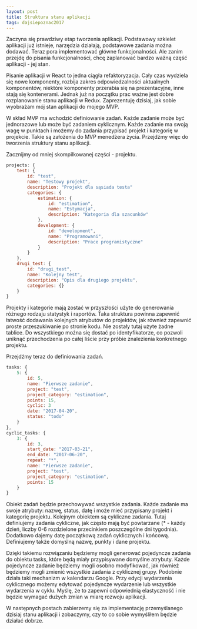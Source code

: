 ```yaml
---
layout: post
title: Struktura stanu aplikacji
tags: dajsiepoznac2017
---
```


Zaczyna się prawdziwy etap tworzenia aplikacji. Podstawowy szkielet aplikacji już istnieje, narzędzia działają, podstawowe zadania można dodawać. Teraz pora implementować główne funkcjonalności. Ale zanim przejdę do pisania funkcjonalności, chcę zaplanować bardzo ważną część aplikacji - jej stan.

<!--more-->

Pisanie aplikacji w React to jedna ciągła refaktoryzacja. Cały czas wydziela się nowe komponenty, rozbija zakres odpowiedzalności aktualnych komponentów, niektóre komponenty przerabia się na prezentacyjne, inne stają się kontenerami. Jednak już na początku prac ważne jest dobre rozplanowanie stanu aplikacji w Redux. Zaprezentuję dzisiaj, jak sobie wyobrażam mój stan aplikacji do mojego MVP.

W skład MVP ma wchodzić definiowanie zadań. Każde zadanie może być jednorazowe lub może być zadaniem cyklicznym. Każde zadanie ma swoją wagę w punktach i możemy do zadania przypisać projekt i kategorię w projekcie. Takie są założenia do MVP menedżera życia. Przejdźmy więc do tworzenia struktury stanu aplikacji.

Zacznijmy od mniej skompilkowanej części - projektu.

```javascript
projects: {
    test: {
        id: "test",
        name: "Testowy projekt",
        description: "Projekt dla sąsiada testa"
        categories: {
            estimation: {
                id: "estimation",
                name: "Estymacja",
                description: "Kategoria dla szacunków"
            },
            development: {
                id: "development",
                name: "Programowani",
                description: "Prace programistyczne"
            }
        }
    },
    drugi_test: {
        id: "drugi_test",
        name: "Kolejny test",
        description: "Opis dla drugiego projektu",
        categories: {}
    }
}
```

Projekty i kategorie mają zostać w przyszłości użyte do generowania różnego rodzaju statystyk i raportów. Taka struktura powinna zapewnić łatwość dodawania kolejnych atrybutów do projektów, jak również zapewnić proste przeszukiwanie po stronie kodu. Nie zostały tutaj użyte żadne tablice. Do wszystkiego można się dostać po identyfikatorze, co pozwoli uniknąć przechodzenia po całej liście przy próbie znalezienia konkretnego projektu.

Przejdźmy teraz do definiowania zadań.

```javascript
tasks: {
    5: {
        id: 5,
        name: "Pierwsze zadanie",
        project: "test",
        project_category: "estimation",
        points: 15,
        cyclic: 3
        date: "2017-04-20",
        status: "todo"
    }
},
cyclic_tasks: {
    3: {
        id: 3,
        start_date: "2017-03-21",
        end_date: "2017-06-20",
        repeat: "*",
        name: "Pierwsze zadanie",
        project: "test",
        project_category: "estimation",
        points: 15
    }
}

```

Obiekt zadań będzie przechowywać wszystkie zadania. Każde zadanie ma swoje atrybuty: nazwę, status, datę i może mieć przypisany projekt i kategorię projektu. Kolejnym obiektem są cykliczne zadania. Tutaj definiujemy zadania cykliczne, jak często mają być powtarzane (* - każdy dzień, liczby 0-6 rozdzielone przecinkiem poszczególne dni tygodnia). Dodatkowo dajemy datę początkową zadań cyklicznych i końcową. Definiujemy także domyślną nazwę, punkty i dane projektu.

Dzięki takiemu rozwiązaniu będziemy mogli generować pojedyncze zadania do obiektu tasks, które będą miały przypisywane domyślne atrybuty. Każde pojedyncze zadanie będziemy mogli osobno modyfikować, jak również będziemy mogli zmienić wszystkie zadania z cyklicznej grupy. Podobnie działa taki mechanizm w kalendarzu Google. Przy edycji wydarzenia cyklicznego możemy edytować pojedyncze wydarzenie lub wszystkie wydarzenia w cyklu. Myślę, że to zapewni odpowiednią elastyczność i nie będzie wymagać dużych zmian w miarę rozwoju aplikacji.

W następnych postach zabierzemy się za implementację przemyślanego dzisiaj stanu aplikacji i zobaczymy, czy to co sobie wymyśliłem będzie działać dobrze.
